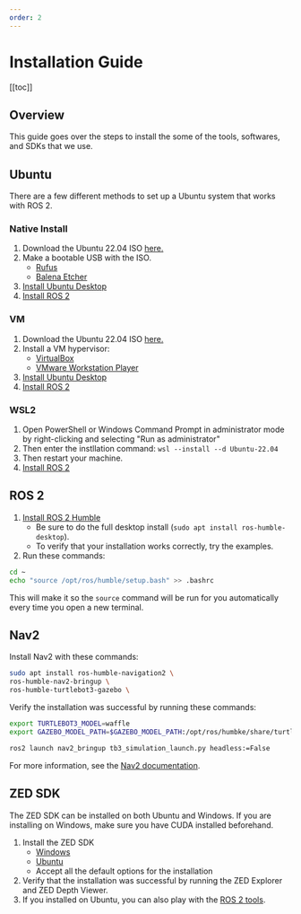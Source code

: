 ```yaml
---
order: 2
---
```

# Installation Guide

[[toc]]

## Overview

This guide goes over the steps to install the some of the tools, softwares, and SDKs that we use.

## Ubuntu

There are a few different methods to set up a Ubuntu system that works with ROS 2.

### Native Install

1. Download the Ubuntu 22.04 ISO [here.](https://ubuntu.com/download/desktop)
2. Make a bootable USB with the ISO.
    - [Rufus](https://rufus.ie/en/)
    - [Balena Etcher](https://etcher.balena.io/)
3. [Install Ubuntu Desktop](https://ubuntu.com/tutorials/install-ubuntu-desktop#1-overview)
4. [Install ROS 2](#ros-2)

### VM 

1. Download the Ubuntu 22.04 ISO [here.](https://ubuntu.com/download/desktop)
2. Install a VM hypervisor:
    - [VirtualBox](https://www.virtualbox.org/)
    - [VMware Workstation Player](https://www.vmware.com/products/workstation-player.html)
3. [Install Ubuntu Desktop](https://ubuntu.com/tutorials/install-ubuntu-desktop#1-overview)
4. [Install ROS 2](#ros-2)

### WSL2

1. Open PowerShell or Windows Command Prompt in administrator mode by right-clicking and selecting "Run as administrator"
2. Then enter the instllation command: `wsl --install --d Ubuntu-22.04`
3. Then restart your machine.
4. [Install ROS 2](#ros-2)

## ROS 2

1. [Install ROS 2 Humble](https://docs.ros.org/en/humble/Installation/Ubuntu-Install-Debians.html)
    - Be sure to do the full desktop install (`sudo apt install ros-humble-desktop`).
    - To verify that your installation works correctly, try the examples.
2.  Run these commands:
``` sh
cd ~
echo "source /opt/ros/humble/setup.bash" >> .bashrc
```
This will make it so the `source` command will be run for you automatically every time you open a new terminal.

## Nav2

Install Nav2 with these commands:

``` sh
sudo apt install ros-humble-navigation2 \
ros-humble-nav2-bringup \
ros-humble-turtlebot3-gazebo \
```

Verify the installation was successful by running these commands:

``` sh
export TURTLEBOT3_MODEL=waffle
export GAZEBO_MODEL_PATH=$GAZEBO_MODEL_PATH:/opt/ros/humbke/share/turtlebot3_gazebo/models

ros2 launch nav2_bringup tb3_simulation_launch.py headless:=False
```

For more information, see the [Nav2 documentation](https://navigation.ros.org/getting_started/index.html).

## ZED SDK

The ZED SDK can be installed on both Ubuntu and Windows.
If you are installing on Windows, make sure you have CUDA installed beforehand.

1. Install the ZED SDK
    - [Windows](https://www.stereolabs.com/docs/installation/windows)
    - [Ubuntu](https://www.stereolabs.com/docs/installation/linux)
    - Accept all the default options for the installation
2. Verify that the installation was successful by running the ZED Explorer and ZED Depth Viewer.
3. If you installed on Ubuntu, you can also play with the [ROS 2 tools](https://www.stereolabs.com/docs/ros2).